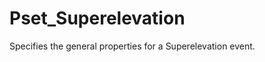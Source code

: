 # Pset_Superelevation

Specifies the general properties for a Superelevation event.
<!-- end of short definition -->

